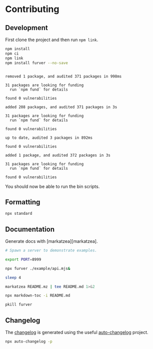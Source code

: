 # Contributing

## Development

First clone the project and then run `npm link`.

```bash bash
npm install
npm ci
npm link
npm install furver --no-save
```
```

removed 1 package, and audited 371 packages in 998ms

31 packages are looking for funding
  run `npm fund` for details

found 0 vulnerabilities

added 208 packages, and audited 371 packages in 3s

31 packages are looking for funding
  run `npm fund` for details

found 0 vulnerabilities

up to date, audited 3 packages in 892ms

found 0 vulnerabilities

added 1 package, and audited 372 packages in 3s

31 packages are looking for funding
  run `npm fund` for details

found 0 vulnerabilities
```

You should now be able to run the bin scripts.

## Formatting

```bash bash
npx standard
```

## Documentation

Generate docs with [markatzea][markatzea].

```bash bash
# Spawn a server to demonstrate examples.

export PORT=8999

npx furver ./example/api.mjs&

sleep 4

markatzea README.mz | tee README.md 1>&2

npx markdown-toc -i README.md

pkill furver
```

## Changelog

The [changelog][changelog] is generated using the useful
[auto-changelog][auto-changelog] project.

```bash bash > /dev/null
npx auto-changelog -p
```

[changelog]:./CHANGELOG.md
[auto-changelog]:https://www.npmjs.com/package/auto-changelog
